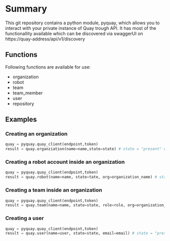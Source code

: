 # Summary
This git repository contains a python module, pyquay, which allows you to interact with your private instance of Quay trough API.
It has most of the functionallity available which can be discovered via swaggerUI on https://quay-address/api/v1/discovery

## Functions
Following functions are available for use:
- organization
- robot
- team
- team_member
- user
- repository

## Examples
### Creating an organization
```Python
quay = pyquay.quay_client(endpoint,token)
result = quay.organziation(name=name,state=state) # state = "present" or state = "absent"
```
### Creating a robot account inside an organization
```Python
quay = pyquay.quay_client(endpoint,token)
result = quay.robot(name=name, state=tate, org=organization_name) # state = "present" or state = "absent"
```

### Creating a team inside an organization
```Python
quay = pyquay.quay_client(endpoint,token)
result = quay.team(name=name, state=state, role=role, org=organization_name, description=description) # state = "present" or state = "absent" : role = "member"  or role = "creator" or role = "admin"
```

### Creating a user
```Python
quay = pyquay.quay_client(endpoint,token)
result = quay.user(name=user, state=state, email=email) # state = "present" or state = "absent"
```


